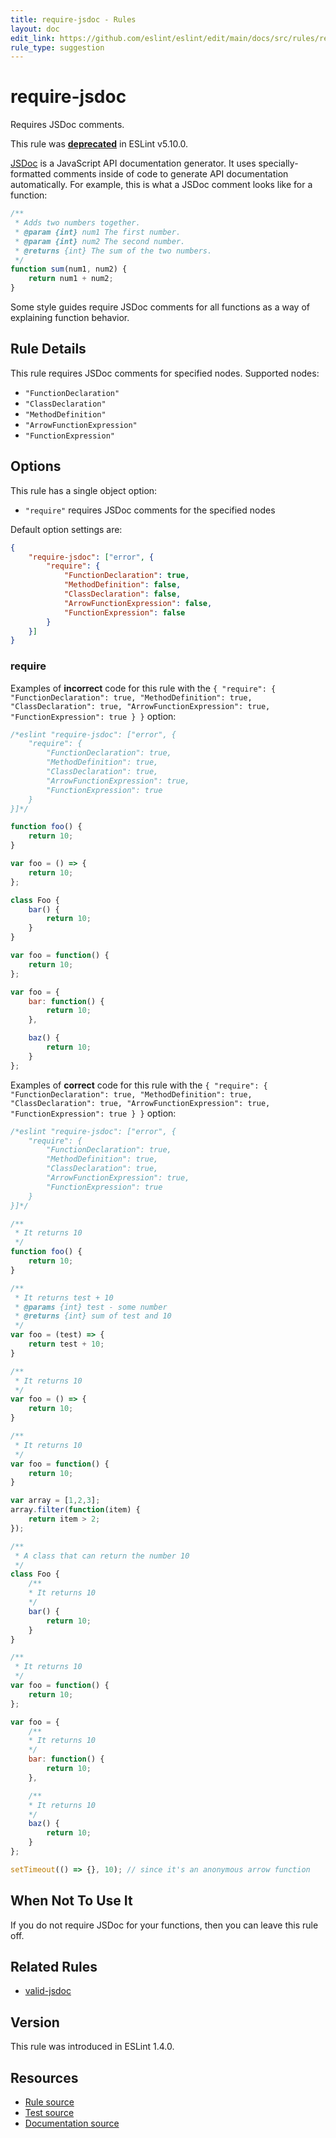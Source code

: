 ```yaml
---
title: require-jsdoc - Rules
layout: doc
edit_link: https://github.com/eslint/eslint/edit/main/docs/src/rules/require-jsdoc.md
rule_type: suggestion
---
```

<!-- Note: No pull requests accepted for this file. See README.md in the root directory for details. -->

# require-jsdoc

Requires JSDoc comments.

This rule was [**deprecated**](https://eslint.org/blog/2018/11/jsdoc-end-of-life) in ESLint v5.10.0.

[JSDoc](http://usejsdoc.org) is a JavaScript API documentation generator. It uses specially-formatted comments inside of code to generate API documentation automatically. For example, this is what a JSDoc comment looks like for a function:

```js
/**
 * Adds two numbers together.
 * @param {int} num1 The first number.
 * @param {int} num2 The second number.
 * @returns {int} The sum of the two numbers.
 */
function sum(num1, num2) {
    return num1 + num2;
}
```

Some style guides require JSDoc comments for all functions as a way of explaining function behavior.

## Rule Details

This rule requires JSDoc comments for specified nodes. Supported nodes:

* `"FunctionDeclaration"`
* `"ClassDeclaration"`
* `"MethodDefinition"`
* `"ArrowFunctionExpression"`
* `"FunctionExpression"`

## Options

This rule has a single object option:

* `"require"` requires JSDoc comments for the specified nodes

Default option settings are:

```json
{
    "require-jsdoc": ["error", {
        "require": {
            "FunctionDeclaration": true,
            "MethodDefinition": false,
            "ClassDeclaration": false,
            "ArrowFunctionExpression": false,
            "FunctionExpression": false
        }
    }]
}
```

### require

Examples of **incorrect** code for this rule with the `{ "require": { "FunctionDeclaration": true, "MethodDefinition": true, "ClassDeclaration": true, "ArrowFunctionExpression": true, "FunctionExpression": true } }` option:

```js
/*eslint "require-jsdoc": ["error", {
    "require": {
        "FunctionDeclaration": true,
        "MethodDefinition": true,
        "ClassDeclaration": true,
        "ArrowFunctionExpression": true,
        "FunctionExpression": true
    }
}]*/

function foo() {
    return 10;
}

var foo = () => {
    return 10;
};

class Foo {
    bar() {
        return 10;
    }
}

var foo = function() {
    return 10;
};

var foo = {
    bar: function() {
        return 10;
    },

    baz() {
        return 10;
    }
};
```

Examples of **correct** code for this rule with the `{ "require": { "FunctionDeclaration": true, "MethodDefinition": true, "ClassDeclaration": true, "ArrowFunctionExpression": true, "FunctionExpression": true } }` option:

```js
/*eslint "require-jsdoc": ["error", {
    "require": {
        "FunctionDeclaration": true,
        "MethodDefinition": true,
        "ClassDeclaration": true,
        "ArrowFunctionExpression": true,
        "FunctionExpression": true
    }
}]*/

/**
 * It returns 10
 */
function foo() {
    return 10;
}

/**
 * It returns test + 10
 * @params {int} test - some number
 * @returns {int} sum of test and 10
 */
var foo = (test) => {
    return test + 10;
}

/**
 * It returns 10
 */
var foo = () => {
    return 10;
}

/**
 * It returns 10
 */
var foo = function() {
    return 10;
}

var array = [1,2,3];
array.filter(function(item) {
    return item > 2;
});

/**
 * A class that can return the number 10
 */
class Foo {
    /**
    * It returns 10
    */
    bar() {
        return 10;
    }
}

/**
 * It returns 10
 */
var foo = function() {
    return 10;
};

var foo = {
    /**
    * It returns 10
    */
    bar: function() {
        return 10;
    },

    /**
    * It returns 10
    */
    baz() {
        return 10;
    }
};

setTimeout(() => {}, 10); // since it's an anonymous arrow function
```

## When Not To Use It

If you do not require JSDoc for your functions, then you can leave this rule off.

## Related Rules

* [valid-jsdoc](valid-jsdoc)

## Version

This rule was introduced in ESLint 1.4.0.

## Resources

* [Rule source](https://github.com/eslint/eslint/tree/HEAD/lib/rules/require-jsdoc.js)
* [Test source](https://github.com/eslint/eslint/tree/HEAD/tests/lib/rules/require-jsdoc.js)
* [Documentation source](https://github.com/eslint/eslint/tree/HEAD/docs/src/rules/require-jsdoc.md)
